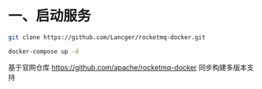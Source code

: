 # 一、启动服务

```bash
git clone https://github.com/Lancger/rocketmq-docker.git

docker-compose up -d
```

基于官网仓库 https://github.com/apache/rocketmq-docker 同步构建多版本支持 
